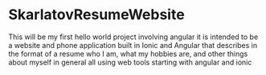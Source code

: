 # SkarlatovResumeWebsite
This will be my first hello world project involving angular it is intended to be a website and phone application built in Ionic and Angular that describes in the format of a resume who I am, what my hobbies are, and other things about myself in general all using web tools starting with angular and ionic
